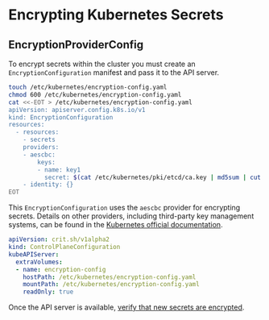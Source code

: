 # Encrypting Kubernetes Secrets


## EncryptionProviderConfig

To encrypt secrets within the cluster you must create an `EncryptionConfiguration` manifest and pass it to the API server.

```sh
touch /etc/kubernetes/encryption-config.yaml
chmod 600 /etc/kubernetes/encryption-config.yaml
cat <<-EOT > /etc/kubernetes/encryption-config.yaml
apiVersion: apiserver.config.k8s.io/v1
kind: EncryptionConfiguration
resources:
  - resources:
    - secrets
    providers:
    - aescbc:
        keys:
        - name: key1
          secret: $(cat /etc/kubernetes/pki/etcd/ca.key | md5sum | cut -f 1 -d ' ' | head -c -1 | base64)
    - identity: {}
EOT
```

This `EncryptionConfiguration` uses the `aescbc` provider for encrypting secrets. Details on other providers, including third-party key management systems, can be found in the [Kubernetes official documentation](https://kubernetes.io/docs/tasks/administer-cluster/encrypt-data/#providers).

```yaml
apiVersion: crit.sh/v1alpha2
kind: ControlPlaneConfiguration
kubeAPIServer:
  extraVolumes:
  - name: encryption-config
    hostPath: /etc/kubernetes/encryption-config.yaml
    mountPath: /etc/kubernetes/encryption-config.yaml
    readOnly: true
```

Once the API server is available, [verify that new secrets are encrypted](https://kubernetes.io/docs/tasks/administer-cluster/encrypt-data/#verifying-that-data-is-encrypted).
